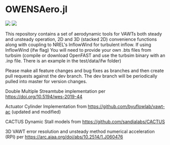 # OWENSAero.jl

[![](https://img.shields.io/badge/docs-stable-blue.svg)](github.com/sandialabs/OWENSAero.jl.git)
![](https://github.com/sandialabs/OWENSAero.jl/workflows/CI/badge.svg)

This repository contains a set of aerodynamic tools for VAWTs both steady and unsteady operation, 2D and
3D (stacked 2D) convenience functions along with coupling to NREL's InflowWind for turbulent inflow. If using InflowWind (ifw flag) You
will need to provide your own .bts files from turbsim (compile or download OpenFAST and use the turbsim
binary with an .inp file.  There is an example in the test/data/ifw folder)

Please make all feature changes and bug fixes as branches and then create pull requests against the dev branch.  The dev branch will be periodically pulled into master for version changes.

Double Multiple Streamtube implementation per https://doi.org/10.5194/wes-2019-44

Actuator Cylinder Implementation from https://github.com/byuflowlab/vawt-ac (updated and modified)

CACTUS Dynamic Stall models from https://github.com/sandialabs/CACTUS

3D VAWT error resolution and unsteady method numerical acceleration (RPI) per https://arc.aiaa.org/doi/abs/10.2514/1.J060476
